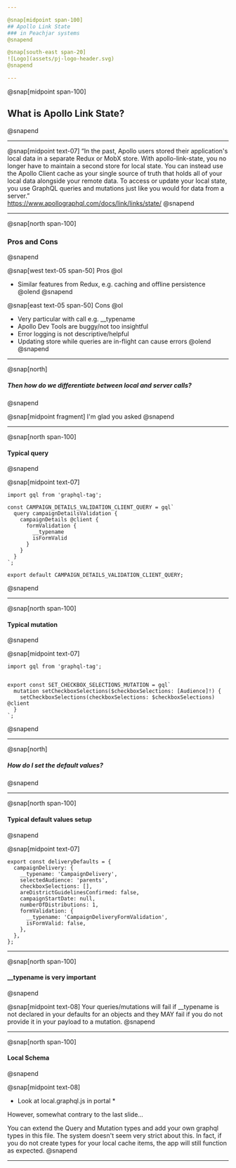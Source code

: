 ```yaml
---

@snap[midpoint span-100]
## Apollo Link State
### in Peachjar systems
@snapend

@snap[south-east span-20]
![Logo](assets/pj-logo-header.svg)
@snapend

---
```


@snap[midpoint span-100]
## What is Apollo Link State?
@snapend

---

@snap[midpoint text-07]
“In the past, Apollo users stored their application's local data in a separate Redux or MobX store. With apollo-link-state, you no longer have to maintain a second store for local state. You can instead use the Apollo Client cache as your single source of truth that holds all of your local data alongside your remote data. To access or update your local state, you use GraphQL queries and mutations just like you would for data from a server.”
<br />https://www.apollographql.com/docs/link/links/state/
@snapend

---

@snap[north span-100]
### Pros and Cons
@snapend

@snap[west text-05 span-50]
Pros
@ol
- Similar features from Redux, e.g. caching and offline persistence
@olend
@snapend

@snap[east text-05 span-50]
Cons
@ol
- Very particular with call  e.g. \_\_typename
- Apollo Dev Tools are buggy/not too insightful
- Error logging is not descriptive/helpful
- Updating store while queries are in-flight can cause errors
@olend
@snapend

---
@snap[north]
##### Then how do we differentiate between local and server calls?
@snapend

@snap[midpoint fragment]
 I'm glad you asked
@snapend

---
@snap[north span-100]
 #### Typical query
@snapend

@snap[midpoint text-07]
```
import gql from 'graphql-tag';

const CAMPAIGN_DETAILS_VALIDATION_CLIENT_QUERY = gql`
  query campaignDetailsValidation {
    campaignDetails @client {
      formValidation {
        __typename
        isFormValid
      }
    }
  }
`;

export default CAMPAIGN_DETAILS_VALIDATION_CLIENT_QUERY;
```

@snapend

---

@snap[north span-100]
 #### Typical mutation
@snapend

@snap[midpoint text-07]
```
import gql from 'graphql-tag';


export const SET_CHECKBOX_SELECTIONS_MUTATION = gql`
  mutation setCheckboxSelections($checkboxSelections: [Audience]!) {
    setCheckboxSelections(checkboxSelections: $checkboxSelections) @client
  }
`;
```

@snapend

---

@snap[north]
##### How do I set the default values?
@snapend

---

@snap[north span-100]
 #### Typical default values setup
@snapend

@snap[midpoint text-07]
```
export const deliveryDefaults = {
  campaignDelivery: {
    __typename: 'CampaignDelivery',
    selectedAudience: 'parents',
    checkboxSelections: [],
    areDistrictGuidelinesConfirmed: false,
    campaignStartDate: null,
    numberOfDistributions: 1,
    formValidation: {
      __typename: 'CampaignDeliveryFormValidation',
      isFormValid: false,
    },
  },
};
```

---

@snap[north span-100]
#### \_\_typename is very important
@snapend

@snap[midpoint text-08]
 Your queries/mutations will fail if \_\_typename is not declared in your defaults for an objects and they MAY fail if you do not provide it in your payload to a mutation.
@snapend

---

@snap[north span-100]
#### Local Schema
@snapend

@snap[midpoint text-08]
 * Look at local.graphql.js in portal *
 
 However, somewhat contrary to the last slide...
 
You can extend the Query and Mutation types and add your own graphql types in this file. The system doesn't seem very strict about this. In fact, if you do not create types for your local cache items, the app will still function as expected.
@snapend

---
